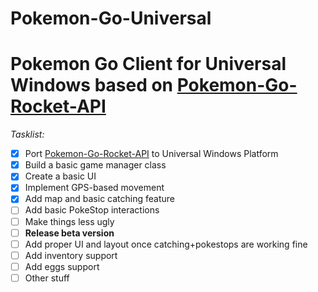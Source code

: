 # Pokemon-Go-Universal

# Pokemon Go Client for Universal Windows based on [Pokemon-Go-Rocket-API](https://github.com/FeroxRev/Pokemon-Go-Rocket-API) #

*Tasklist:*

- [x] Port [Pokemon-Go-Rocket-API](https://github.com/FeroxRev/Pokemon-Go-Rocket-API) to Universal Windows Platform
- [x] Build a basic game manager class 
- [x] Create a basic UI
- [x] Implement GPS-based movement
- [x] Add map and basic catching feature
- [ ] Add basic PokeStop interactions
- [ ] Make things less ugly
- [ ] **Release beta version**
- [ ] Add proper UI and layout once catching+pokestops are working fine
- [ ] Add inventory support
- [ ] Add eggs support
- [ ] Other stuff

